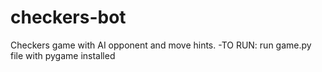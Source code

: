 # checkers-bot
Checkers game with AI opponent and move hints.
-TO RUN: run game.py file with pygame installed
